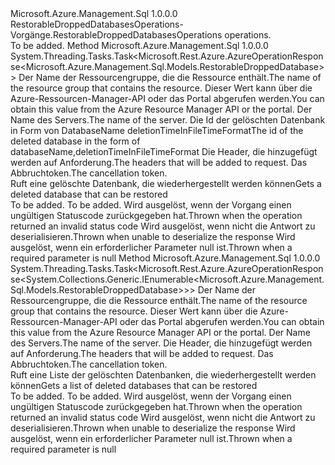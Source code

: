 <Type Name="IRestorableDroppedDatabasesOperations" FullName="Microsoft.Azure.Management.Sql.IRestorableDroppedDatabasesOperations">
  <TypeSignature Language="C#" Value="public interface IRestorableDroppedDatabasesOperations" />
  <TypeSignature Language="ILAsm" Value=".class public interface auto ansi abstract IRestorableDroppedDatabasesOperations" />
  <TypeSignature Language="DocId" Value="T:Microsoft.Azure.Management.Sql.IRestorableDroppedDatabasesOperations" />
  <TypeSignature Language="VB.NET" Value="Public Interface IRestorableDroppedDatabasesOperations" />
  <TypeSignature Language="F#" Value="type IRestorableDroppedDatabasesOperations = interface" />
  <AssemblyInfo>
    <AssemblyName>Microsoft.Azure.Management.Sql</AssemblyName>
    <AssemblyVersion>1.0.0.0</AssemblyVersion>
  </AssemblyInfo>
  <Interfaces />
  <Docs>
    <summary>
            <span data-ttu-id="f32bd-101">RestorableDroppedDatabasesOperations-Vorgänge.</span><span class="sxs-lookup"><span data-stu-id="f32bd-101">RestorableDroppedDatabasesOperations operations.</span></span>
            </summary>
    <remarks>To be added.</remarks>
  </Docs>
  <Members>
    <Member MemberName="GetWithHttpMessagesAsync">
      <MemberSignature Language="C#" Value="public System.Threading.Tasks.Task&lt;Microsoft.Rest.Azure.AzureOperationResponse&lt;Microsoft.Azure.Management.Sql.Models.RestorableDroppedDatabase&gt;&gt; GetWithHttpMessagesAsync (string resourceGroupName, string serverName, string restorableDroppededDatabaseId, System.Collections.Generic.Dictionary&lt;string,System.Collections.Generic.List&lt;string&gt;&gt; customHeaders = null, System.Threading.CancellationToken cancellationToken = null);" />
      <MemberSignature Language="ILAsm" Value=".method public hidebysig newslot virtual instance class System.Threading.Tasks.Task`1&lt;class Microsoft.Rest.Azure.AzureOperationResponse`1&lt;class Microsoft.Azure.Management.Sql.Models.RestorableDroppedDatabase&gt;&gt; GetWithHttpMessagesAsync(string resourceGroupName, string serverName, string restorableDroppededDatabaseId, class System.Collections.Generic.Dictionary`2&lt;string, class System.Collections.Generic.List`1&lt;string&gt;&gt; customHeaders, valuetype System.Threading.CancellationToken cancellationToken) cil managed" />
      <MemberSignature Language="DocId" Value="M:Microsoft.Azure.Management.Sql.IRestorableDroppedDatabasesOperations.GetWithHttpMessagesAsync(System.String,System.String,System.String,System.Collections.Generic.Dictionary{System.String,System.Collections.Generic.List{System.String}},System.Threading.CancellationToken)" />
      <MemberSignature Language="F#" Value="abstract member GetWithHttpMessagesAsync : string * string * string * System.Collections.Generic.Dictionary&lt;string, System.Collections.Generic.List&lt;string&gt;&gt; * System.Threading.CancellationToken -&gt; System.Threading.Tasks.Task&lt;Microsoft.Rest.Azure.AzureOperationResponse&lt;Microsoft.Azure.Management.Sql.Models.RestorableDroppedDatabase&gt;&gt;" Usage="iRestorableDroppedDatabasesOperations.GetWithHttpMessagesAsync (resourceGroupName, serverName, restorableDroppededDatabaseId, customHeaders, cancellationToken)" />
      <MemberType>Method</MemberType>
      <AssemblyInfo>
        <AssemblyName>Microsoft.Azure.Management.Sql</AssemblyName>
        <AssemblyVersion>1.0.0.0</AssemblyVersion>
      </AssemblyInfo>
      <ReturnValue>
        <ReturnType>System.Threading.Tasks.Task&lt;Microsoft.Rest.Azure.AzureOperationResponse&lt;Microsoft.Azure.Management.Sql.Models.RestorableDroppedDatabase&gt;&gt;</ReturnType>
      </ReturnValue>
      <Parameters>
        <Parameter Name="resourceGroupName" Type="System.String" />
        <Parameter Name="serverName" Type="System.String" />
        <Parameter Name="restorableDroppededDatabaseId" Type="System.String" />
        <Parameter Name="customHeaders" Type="System.Collections.Generic.Dictionary&lt;System.String,System.Collections.Generic.List&lt;System.String&gt;&gt;" />
        <Parameter Name="cancellationToken" Type="System.Threading.CancellationToken" />
      </Parameters>
      <Docs>
        <param name="resourceGroupName">
            <span data-ttu-id="f32bd-102">Der Name der Ressourcengruppe, die die Ressource enthält.</span><span class="sxs-lookup"><span data-stu-id="f32bd-102">The name of the resource group that contains the resource.</span></span> <span data-ttu-id="f32bd-103">Dieser Wert kann über die Azure-Ressourcen-Manager-API oder das Portal abgerufen werden.</span><span class="sxs-lookup"><span data-stu-id="f32bd-103">You can obtain this value from the Azure Resource Manager API or the portal.</span></span>
            </param>
        <param name="serverName">
            <span data-ttu-id="f32bd-104">Der Name des Servers.</span><span class="sxs-lookup"><span data-stu-id="f32bd-104">The name of the server.</span></span>
            </param>
        <param name="restorableDroppededDatabaseId">
            <span data-ttu-id="f32bd-105">Die Id der gelöschten Datenbank in Form von DatabaseName deletionTimeInFileTimeFormat</span><span class="sxs-lookup"><span data-stu-id="f32bd-105">The id of the deleted database in the form of databaseName,deletionTimeInFileTimeFormat</span></span>
            </param>
        <param name="customHeaders">
            <span data-ttu-id="f32bd-106">Die Header, die hinzugefügt werden auf Anforderung.</span><span class="sxs-lookup"><span data-stu-id="f32bd-106">The headers that will be added to request.</span></span>
            </param>
        <param name="cancellationToken">
            <span data-ttu-id="f32bd-107">Das Abbruchtoken.</span><span class="sxs-lookup"><span data-stu-id="f32bd-107">The cancellation token.</span></span>
            </param>
        <summary>
            <span data-ttu-id="f32bd-108">Ruft eine gelöschte Datenbank, die wiederhergestellt werden können</span><span class="sxs-lookup"><span data-stu-id="f32bd-108">Gets a deleted database that can be restored</span></span>
            </summary>
        <returns>To be added.</returns>
        <remarks>To be added.</remarks>
        <exception cref="T:Microsoft.Rest.Azure.CloudException">
            <span data-ttu-id="f32bd-109">Wird ausgelöst, wenn der Vorgang einen ungültigen Statuscode zurückgegeben hat.</span><span class="sxs-lookup"><span data-stu-id="f32bd-109">Thrown when the operation returned an invalid status code</span></span>
            </exception>
        <exception cref="T:Microsoft.Rest.SerializationException">
            <span data-ttu-id="f32bd-110">Wird ausgelöst, wenn nicht die Antwort zu deserialisieren.</span><span class="sxs-lookup"><span data-stu-id="f32bd-110">Thrown when unable to deserialize the response</span></span>
            </exception>
        <exception cref="T:Microsoft.Rest.ValidationException">
            <span data-ttu-id="f32bd-111">Wird ausgelöst, wenn ein erforderlicher Parameter null ist.</span><span class="sxs-lookup"><span data-stu-id="f32bd-111">Thrown when a required parameter is null</span></span>
            </exception>
      </Docs>
    </Member>
    <Member MemberName="ListByServerWithHttpMessagesAsync">
      <MemberSignature Language="C#" Value="public System.Threading.Tasks.Task&lt;Microsoft.Rest.Azure.AzureOperationResponse&lt;System.Collections.Generic.IEnumerable&lt;Microsoft.Azure.Management.Sql.Models.RestorableDroppedDatabase&gt;&gt;&gt; ListByServerWithHttpMessagesAsync (string resourceGroupName, string serverName, System.Collections.Generic.Dictionary&lt;string,System.Collections.Generic.List&lt;string&gt;&gt; customHeaders = null, System.Threading.CancellationToken cancellationToken = null);" />
      <MemberSignature Language="ILAsm" Value=".method public hidebysig newslot virtual instance class System.Threading.Tasks.Task`1&lt;class Microsoft.Rest.Azure.AzureOperationResponse`1&lt;class System.Collections.Generic.IEnumerable`1&lt;class Microsoft.Azure.Management.Sql.Models.RestorableDroppedDatabase&gt;&gt;&gt; ListByServerWithHttpMessagesAsync(string resourceGroupName, string serverName, class System.Collections.Generic.Dictionary`2&lt;string, class System.Collections.Generic.List`1&lt;string&gt;&gt; customHeaders, valuetype System.Threading.CancellationToken cancellationToken) cil managed" />
      <MemberSignature Language="DocId" Value="M:Microsoft.Azure.Management.Sql.IRestorableDroppedDatabasesOperations.ListByServerWithHttpMessagesAsync(System.String,System.String,System.Collections.Generic.Dictionary{System.String,System.Collections.Generic.List{System.String}},System.Threading.CancellationToken)" />
      <MemberSignature Language="F#" Value="abstract member ListByServerWithHttpMessagesAsync : string * string * System.Collections.Generic.Dictionary&lt;string, System.Collections.Generic.List&lt;string&gt;&gt; * System.Threading.CancellationToken -&gt; System.Threading.Tasks.Task&lt;Microsoft.Rest.Azure.AzureOperationResponse&lt;seq&lt;Microsoft.Azure.Management.Sql.Models.RestorableDroppedDatabase&gt;&gt;&gt;" Usage="iRestorableDroppedDatabasesOperations.ListByServerWithHttpMessagesAsync (resourceGroupName, serverName, customHeaders, cancellationToken)" />
      <MemberType>Method</MemberType>
      <AssemblyInfo>
        <AssemblyName>Microsoft.Azure.Management.Sql</AssemblyName>
        <AssemblyVersion>1.0.0.0</AssemblyVersion>
      </AssemblyInfo>
      <ReturnValue>
        <ReturnType>System.Threading.Tasks.Task&lt;Microsoft.Rest.Azure.AzureOperationResponse&lt;System.Collections.Generic.IEnumerable&lt;Microsoft.Azure.Management.Sql.Models.RestorableDroppedDatabase&gt;&gt;&gt;</ReturnType>
      </ReturnValue>
      <Parameters>
        <Parameter Name="resourceGroupName" Type="System.String" />
        <Parameter Name="serverName" Type="System.String" />
        <Parameter Name="customHeaders" Type="System.Collections.Generic.Dictionary&lt;System.String,System.Collections.Generic.List&lt;System.String&gt;&gt;" />
        <Parameter Name="cancellationToken" Type="System.Threading.CancellationToken" />
      </Parameters>
      <Docs>
        <param name="resourceGroupName">
            <span data-ttu-id="f32bd-112">Der Name der Ressourcengruppe, die die Ressource enthält.</span><span class="sxs-lookup"><span data-stu-id="f32bd-112">The name of the resource group that contains the resource.</span></span> <span data-ttu-id="f32bd-113">Dieser Wert kann über die Azure-Ressourcen-Manager-API oder das Portal abgerufen werden.</span><span class="sxs-lookup"><span data-stu-id="f32bd-113">You can obtain this value from the Azure Resource Manager API or the portal.</span></span>
            </param>
        <param name="serverName">
            <span data-ttu-id="f32bd-114">Der Name des Servers.</span><span class="sxs-lookup"><span data-stu-id="f32bd-114">The name of the server.</span></span>
            </param>
        <param name="customHeaders">
            <span data-ttu-id="f32bd-115">Die Header, die hinzugefügt werden auf Anforderung.</span><span class="sxs-lookup"><span data-stu-id="f32bd-115">The headers that will be added to request.</span></span>
            </param>
        <param name="cancellationToken">
            <span data-ttu-id="f32bd-116">Das Abbruchtoken.</span><span class="sxs-lookup"><span data-stu-id="f32bd-116">The cancellation token.</span></span>
            </param>
        <summary>
            <span data-ttu-id="f32bd-117">Ruft eine Liste der gelöschten Datenbanken, die wiederhergestellt werden können</span><span class="sxs-lookup"><span data-stu-id="f32bd-117">Gets a list of deleted databases that can be restored</span></span>
            </summary>
        <returns>To be added.</returns>
        <remarks>To be added.</remarks>
        <exception cref="T:Microsoft.Rest.Azure.CloudException">
            <span data-ttu-id="f32bd-118">Wird ausgelöst, wenn der Vorgang einen ungültigen Statuscode zurückgegeben hat.</span><span class="sxs-lookup"><span data-stu-id="f32bd-118">Thrown when the operation returned an invalid status code</span></span>
            </exception>
        <exception cref="T:Microsoft.Rest.SerializationException">
            <span data-ttu-id="f32bd-119">Wird ausgelöst, wenn nicht die Antwort zu deserialisieren.</span><span class="sxs-lookup"><span data-stu-id="f32bd-119">Thrown when unable to deserialize the response</span></span>
            </exception>
        <exception cref="T:Microsoft.Rest.ValidationException">
            <span data-ttu-id="f32bd-120">Wird ausgelöst, wenn ein erforderlicher Parameter null ist.</span><span class="sxs-lookup"><span data-stu-id="f32bd-120">Thrown when a required parameter is null</span></span>
            </exception>
      </Docs>
    </Member>
  </Members>
</Type>
